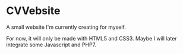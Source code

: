 # CVVebsite

A small website I'm currently creating for myself.

For now, it will only be made with HTML5 and CSS3. Maybe I will later integrate some Javascript and PHP7.
